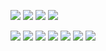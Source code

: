 <p>
  <a href="mailto:jinhlee19@gmail.com" target="_blank"><img src="https://img.shields.io/badge/Email-548CA8?style=flat-square&logo=Gmail&logoColor=white"/></a>
  <a href="https://twitter.com/jinhlee19" target="_blank"><img src="https://img.shields.io/badge/Twitter-548CA8?style=flat-square&logo=Twitter&logoColor=white"/></a>
    <a href="https://www.instagram.com/dshine_rafy/" target="_blank"><img src="https://img.shields.io/badge/Instagram-548CA8?style=flat-square&logo=Instagram&logoColor=white"/></a>
  <a href="" target="_blank"><img src="https://img.shields.io/badge/Discord-548CA8?style=flat-square&logo=Discord&logoColor=white"/></a>
</p>

<!--
**jinhlee19/jinhlee19** is a ✨ _special_✨  repository because its `README.md` (this file) appears on your GitHub profile.

Here are some ideas to get you started:

- 🔭 I’m currently working on ...
- 🌱 I’m currently learning ...
- 👯 I’m looking to collaborate on ...
- 🤔 I’m looking for help with ...
- 💬 Ask me about ...
- 📫 How to reach me: ...
- 😄 Pronouns: ...
- ⚡ Fun fact: ...
-->
<p>
  <img src="https://img.shields.io/badge/Nodejs-47597E?style=flat-square&logo=node.js&logoColor=white"/>
  <img src="https://img.shields.io/badge/MongoDB-47597E?style=flat-square&logo=MongoDB&logoColor=white"/>  
  <img src="https://img.shields.io/badge/express-47597E?style=flat-square&logo=express&logoColor=white"/> 
  <img src="https://img.shields.io/badge/MySQL-47597E?style=flat-square&logo=MySQL&logoColor=white"/>
  <img src="https://img.shields.io/badge/Flutter-47597E?style=flat-square&logo=Flutter&logoColor=white"/>
  <img src="https://img.shields.io/badge/SASS-47597E?style=flat-square&logo=SASS&logoColor=white"/>
  <img src="https://img.shields.io/badge/React-47597E?style=flat-square&logo=React&logoColor=white"/>
</p>

